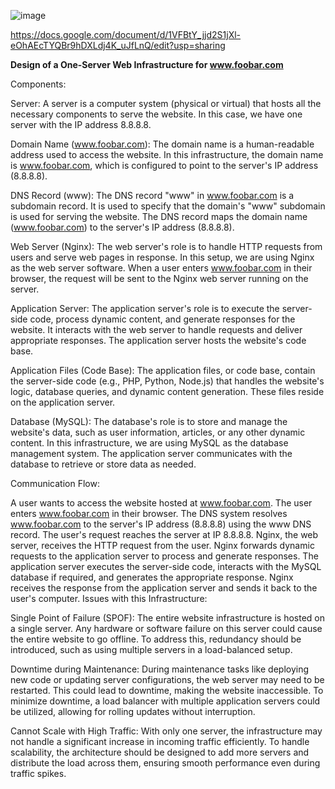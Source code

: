 ![image](https://github.com/Glamour95/alx-system_engineering-devops/assets/118850729/063fefa7-15f5-4922-a8ae-f61aef93f2db)

https://docs.google.com/document/d/1VFBtY_jjd2S1jXl-eOhAEcTYQBr9hDXLdj4K_uJfLnQ/edit?usp=sharing

**Design of a One-Server Web Infrastructure for www.foobar.com**

Components:

Server:
A server is a computer system (physical or virtual) that hosts all the necessary components to serve the website. In this case, we have one server with the IP address 8.8.8.8.

Domain Name (www.foobar.com):
The domain name is a human-readable address used to access the website. In this infrastructure, the domain name is www.foobar.com, which is configured to point to the server's IP address (8.8.8.8).

DNS Record (www):
The DNS record "www" in www.foobar.com is a subdomain record. It is used to specify that the domain's "www" subdomain is used for serving the website. The DNS record maps the domain name (www.foobar.com) to the server's IP address (8.8.8.8).

Web Server (Nginx):
The web server's role is to handle HTTP requests from users and serve web pages in response. In this setup, we are using Nginx as the web server software. When a user enters www.foobar.com in their browser, the request will be sent to the Nginx web server running on the server.

Application Server:
The application server's role is to execute the server-side code, process dynamic content, and generate responses for the website. It interacts with the web server to handle requests and deliver appropriate responses. The application server hosts the website's code base.

Application Files (Code Base):
The application files, or code base, contain the server-side code (e.g., PHP, Python, Node.js) that handles the website's logic, database queries, and dynamic content generation. These files reside on the application server.

Database (MySQL):
The database's role is to store and manage the website's data, such as user information, articles, or any other dynamic content. In this infrastructure, we are using MySQL as the database management system. The application server communicates with the database to retrieve or store data as needed.

Communication Flow:

A user wants to access the website hosted at www.foobar.com.
The user enters www.foobar.com in their browser.
The DNS system resolves www.foobar.com to the server's IP address (8.8.8.8) using the www DNS record.
The user's request reaches the server at IP 8.8.8.8.
Nginx, the web server, receives the HTTP request from the user.
Nginx forwards dynamic requests to the application server to process and generate responses.
The application server executes the server-side code, interacts with the MySQL database if required, and generates the appropriate response.
Nginx receives the response from the application server and sends it back to the user's computer.
Issues with this Infrastructure:

Single Point of Failure (SPOF):
The entire website infrastructure is hosted on a single server. Any hardware or software failure on this server could cause the entire website to go offline. To address this, redundancy should be introduced, such as using multiple servers in a load-balanced setup.

Downtime during Maintenance:
During maintenance tasks like deploying new code or updating server configurations, the web server may need to be restarted. This could lead to downtime, making the website inaccessible. To minimize downtime, a load balancer with multiple application servers could be utilized, allowing for rolling updates without interruption.

Cannot Scale with High Traffic:
With only one server, the infrastructure may not handle a significant increase in incoming traffic efficiently. To handle scalability, the architecture should be designed to add more servers and distribute the load across them, ensuring smooth performance even during traffic spikes.
